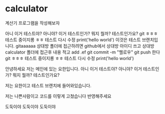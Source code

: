 # calculator



























계산기 프로그램을 작성해보자

아니 이거 테스트야? 아니야? 이거 테스트인가? 뭐지 뭘까? 테스트인가요?
git
ㅎㅎㅎ 테스트 중이지롱
ㅎㅎ 테스트
다시 수정
print('hello world')
이것은 테스트 브랜치입니다.
gitaaaaaa
상대방 폴더에 접근하려면 
github에서 상대방 아이디 쓰고 
상대방 calculator 폴더에 접근후
내용 적고  add .ef
git commit -m "헬로우"
git push 한다 
git
ㅎㅎㅎ 테스트 중이지롱
ㅎㅎ 테스트
다시 수정
print('hello world')






안녕하세요 저는 메인에 있는 요한입니다.
아니 이거 테스트야? 아니야? 이거 테스트인가? 뭐지 뭘까? 테스트인가요?

저는 요한이고 테스트 브랜치에 들어와있습니다.


저는 나쁜사람이고 코드를 이렇게 고쳤습니다 
반영해주세요 

도둑이야 도둑이야 도둑이야 
